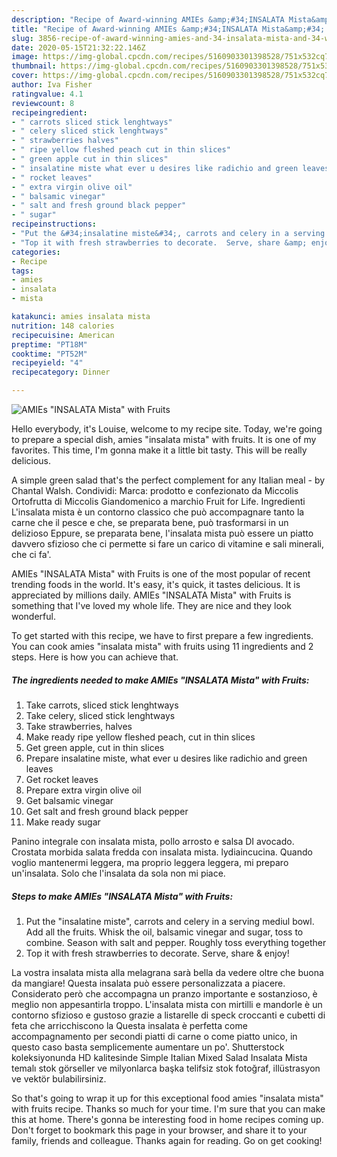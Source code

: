 ```yaml
---
description: "Recipe of Award-winning AMIEs &amp;#34;INSALATA Mista&amp;#34; with Fruits"
title: "Recipe of Award-winning AMIEs &amp;#34;INSALATA Mista&amp;#34; with Fruits"
slug: 3856-recipe-of-award-winning-amies-and-34-insalata-mista-and-34-with-fruits
date: 2020-05-15T21:32:22.146Z
image: https://img-global.cpcdn.com/recipes/5160903301398528/751x532cq70/amies-insalata-mista-with-fruits-recipe-main-photo.jpg
thumbnail: https://img-global.cpcdn.com/recipes/5160903301398528/751x532cq70/amies-insalata-mista-with-fruits-recipe-main-photo.jpg
cover: https://img-global.cpcdn.com/recipes/5160903301398528/751x532cq70/amies-insalata-mista-with-fruits-recipe-main-photo.jpg
author: Iva Fisher
ratingvalue: 4.1
reviewcount: 8
recipeingredient:
- " carrots sliced stick lenghtways"
- " celery sliced stick lenghtways"
- " strawberries halves"
- " ripe yellow fleshed peach cut in thin slices"
- " green apple cut in thin slices"
- " insalatine miste what ever u desires like radichio and green leaves"
- " rocket leaves"
- " extra virgin olive oil"
- " balsamic vinegar"
- " salt and fresh ground black pepper"
- " sugar"
recipeinstructions:
- "Put the &#34;insalatine miste&#34;, carrots and celery in a serving mediul bowl.  Add all the fruits.  Whisk the oil, balsamic vinegar and sugar, toss to combine.  Season with salt and pepper.  Roughly toss everything together"
- "Top it with fresh strawberries to decorate.  Serve, share &amp; enjoy!"
categories:
- Recipe
tags:
- amies
- insalata
- mista

katakunci: amies insalata mista 
nutrition: 148 calories
recipecuisine: American
preptime: "PT18M"
cooktime: "PT52M"
recipeyield: "4"
recipecategory: Dinner

---
```



![AMIEs &#34;INSALATA Mista&#34; with Fruits](https://img-global.cpcdn.com/recipes/5160903301398528/751x532cq70/amies-insalata-mista-with-fruits-recipe-main-photo.jpg)

Hello everybody, it's Louise, welcome to my recipe site. Today, we're going to prepare a special dish, amies &#34;insalata mista&#34; with fruits. It is one of my favorites. This time, I'm gonna make it a little bit tasty. This will be really delicious.

A simple green salad that&#39;s the perfect complement for any Italian meal - by Chantal Walsh. Condividi: Marca: prodotto e confezionato da Miccolis Ortofrutta di Miccolis Giandomenico a marchio Fruit for Life. Ingredienti L&#39;insalata mista è un contorno classico che può accompagnare tanto la carne che il pesce e che, se preparata bene, può trasformarsi in un delizioso Eppure, se preparata bene, l&#39;insalata mista può essere un piatto davvero sfizioso che ci permette si fare un carico di vitamine e sali minerali, che ci fa&#39;.

AMIEs &#34;INSALATA Mista&#34; with Fruits is one of the most popular of recent trending foods in the world. It's easy, it's quick, it tastes delicious. It is appreciated by millions daily. AMIEs &#34;INSALATA Mista&#34; with Fruits is something that I've loved my whole life. They are nice and they look wonderful.


To get started with this recipe, we have to first prepare a few ingredients. You can cook amies &#34;insalata mista&#34; with fruits using 11 ingredients and 2 steps. Here is how you can achieve that.

<!--inarticleads1-->

##### The ingredients needed to make AMIEs &#34;INSALATA Mista&#34; with Fruits:

1. Take  carrots, sliced stick lenghtways
1. Take  celery, sliced stick lenghtways
1. Take  strawberries, halves
1. Make ready  ripe yellow fleshed peach, cut in thin slices
1. Get  green apple, cut in thin slices
1. Prepare  insalatine miste, what ever u desires like radichio and green leaves
1. Get  rocket leaves
1. Prepare  extra virgin olive oil
1. Get  balsamic vinegar
1. Get  salt and fresh ground black pepper
1. Make ready  sugar


Panino integrale con insalata mista, pollo arrosto e salsa DI avocado. Crostata morbida salata fredda con insalata mista. lydiaincucina. Quando voglio mantenermi leggera, ma proprio leggera leggera, mi preparo un&#39;insalata. Solo che l&#39;insalata da sola non mi piace. 

<!--inarticleads2-->

##### Steps to make AMIEs &#34;INSALATA Mista&#34; with Fruits:

1. Put the &#34;insalatine miste&#34;, carrots and celery in a serving mediul bowl.  Add all the fruits.  Whisk the oil, balsamic vinegar and sugar, toss to combine.  Season with salt and pepper.  Roughly toss everything together
1. Top it with fresh strawberries to decorate.  Serve, share &amp; enjoy!


La vostra insalata mista alla melagrana sarà bella da vedere oltre che buona da mangiare! Questa insalata può essere personalizzata a piacere. Considerato però che accompagna un pranzo importante e sostanzioso, è meglio non appesantirla troppo. L&#39;insalata mista con mirtilli e mandorle è un contorno sfizioso e gustoso grazie a listarelle di speck croccanti e cubetti di feta che arricchiscono la Questa insalata è perfetta come accompagnamento per secondi piatti di carne o come piatto unico, in questo caso basta semplicemente aumentare un po&#39;. Shutterstock koleksiyonunda HD kalitesinde Simple Italian Mixed Salad Insalata Mista temalı stok görseller ve milyonlarca başka telifsiz stok fotoğraf, illüstrasyon ve vektör bulabilirsiniz. 

So that's going to wrap it up for this exceptional food amies &#34;insalata mista&#34; with fruits recipe. Thanks so much for your time. I'm sure that you can make this at home. There's gonna be interesting food in home recipes coming up. Don't forget to bookmark this page in your browser, and share it to your family, friends and colleague. Thanks again for reading. Go on get cooking!
